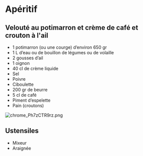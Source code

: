 # Apéritif

## Velouté au potimarron et crème de café et crouton à l'ail
- 1 potimarron (ou une courge) d’environ 650 gr
- 1 L d’eau ou de bouillon de légumes ou de volaille
- 2 gousses d’ail
- 1 oignon
- 40 cl de crème liquide
- Sel
- Poivre
- Ciboulette
- 200 gr de beurre
- 5 cl de café
- Piment d’espelette
- Pain (croutons)

![chrome_Ph7zCTR9rz.png](veloute-potimarron.png)

## Ustensiles
- Mixeur 
- Araignée